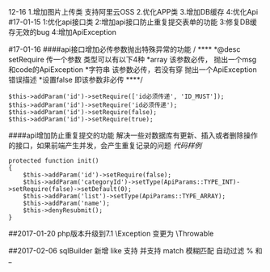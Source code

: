 12-16
1.增加图片上传类 支持阿里云OSS
2.优化APP类
3.增加DB缓存
4:优化Api
#17-01-15
1:优化api接口类
2:增加api接口防止重复提交表单的功能
3:修复DB缓存无效的bug
4:增加ApiException

#17-01-16
####api接口增加必传参数抛出特殊异常的功能
    / ****
    *@desc setRequire 传一个参数 类型可以有以下4种
    *array 该参数必传， 抛出一个msg和code的ApiException
    *字符串  该参数必传，若没有穿 抛出一个ApiException错误描述
    *设置false  即该参数非必传
    ****/
    
    $this->addParam('id')->setRequire(['id必须传递', 'ID_MUST']);
    $this->addParam('id')->setRequire('id必须传递');
    $this->addParam('id')->setRequire(false);
    $this->addParam('id')->setRequire(true);
    
####api增加防止重复提交的功能
解决一些对数据库有更新、插入或者删除操作的接口，如果前端产生并发，会产生重复记录的问题
*代码样例*
    
    protected function init()
    {
        $this->addParam('id')->setRequire(false);
        $this->addParam('categoryId')->setType(ApiParams::TYPE_INT)->setRequire(false)->setDefault(0);
        $this->addParam('list')->setType(ApiParams::TYPE_ARRAY);
        $this->addParam('name');
        $this->denyResubmit();
    }
##2017-01-20
php版本升级到7.1
\Exception 变更为 \Throwable

##2017-02-06
sqlBuilder 新增 like 支持
 并支持 match 模糊匹配 自动过滤 % 和 _



